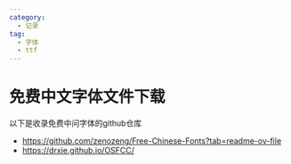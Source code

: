 ```yaml
---
category: 
  - 记录
tag:
  - 字体
  - ttf
---
```


# 免费中文字体文件下载

以下是收录免费中问字体的github仓库

- https://github.com/zenozeng/Free-Chinese-Fonts?tab=readme-ov-file
- https://drxie.github.io/OSFCC/